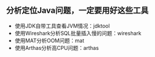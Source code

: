 ## 分析定位Java问题，一定要用好这些工具
- 使用JDK自带工具查看JVM情况：jdktool
- 使用Wireshark分析SQL批量插入慢的问题：wireshark
- 使用MAT分析OOM问题：mat
- 使用Arthas分析高CPU问题：arthas